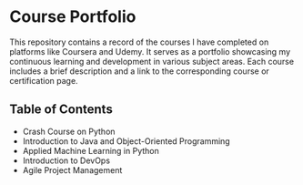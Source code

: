# Course Portfolio

This repository contains a record of the courses I have completed on platforms like Coursera and Udemy. It serves as a portfolio showcasing my continuous learning and development in various subject areas. Each course includes a brief description and a link to the corresponding course or certification page.

## Table of Contents
- Crash Course on Python
- Introduction to Java and Object-Oriented Programming
- Applied Machine Learning in Python
- Introduction to DevOps
- Agile Project Management

